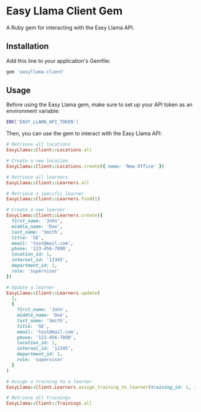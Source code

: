 # Easy Llama Client Gem

A Ruby gem for interacting with the Easy Llama API.

## Installation

Add this line to your application's Gemfile:

```ruby
gem 'easyllama-client'
```

## Usage

Before using the Easy Llama gem, make sure to set up your API token as an environment variable:

```bash
ENV['EASY_LLAMA_API_TOKEN']
```

Then, you can use the gem to interact with the Easy Llama API:

```ruby
# Retrieve all locations
EasyLlama::Client::Locations.all

# Create a new location
EasyLlama::Client::Locations.create({ name: 'New Office' })

# Retrieve all learners
EasyLlama::Client::Learners.all

# Retrieve a specific learner
EasyLlama::Client::Learners.find(1)

# Create a new learner
EasyLlama::Client::Learners.create({
  first_name: 'John',
  middle_name: 'Doe',
  last_name: 'Smith',
  title: 'SE',
  email: 'test@mail.com',
  phone: '123-456-7890',
  location_id: 1,
  internal_id: '12345',
  department_id: 1,
  role: 'supervisor'
})

# Update a learner
EasyLlama::Client::Learners.update(
  1,
  {
    first_name: 'John',
    middle_name: 'Doe',
    last_name: 'Smith',
    title: 'SE',
    email: 'test@mail.com',
    phone: '123-456-7890',
    location_id: 1,
    internal_id: '12345',
    department_id: 1,
    role: 'supervisor'
  }
)

# Assign a training to a learner
EasyLlama::Client.Learners.assign_training_to_learner(training_id: 1, learner_id: 1)

# Retrieve all trainings
EasyLlama::Client::Trainings.all
```
